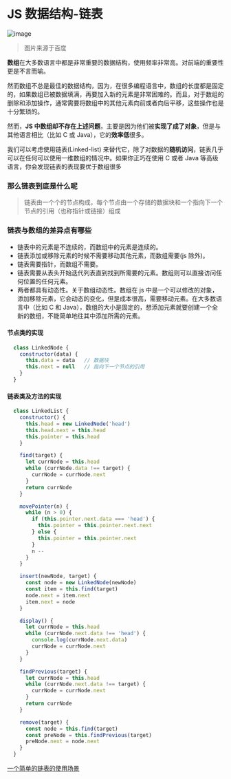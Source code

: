 # JS 数据结构-链表

![image](https://note.youdao.com/yws/public/resource/175cec9ee8712c4046f442e505902260/xmlnote/WEBRESOURCE800a31a7255d1087b28346874659bf95/1413)

> 图片来源于百度

**数组**在大多数语言中都是非常重要的数据结构，使用频率非常高。对前端的重要性更是不言而喻。

然而数组不总是最佳的数据结构，因为，在很多编程语言中，数组的长度都是固定的，如果数组已被数据填满，再要加入新的元素是非常困难的。而且，对于数组的删除和添加操作，通常需要将数组中的其他元素向前或者向后平移，这些操作也是十分繁琐的。

然而，**JS 中数组却不存在上述问题**，主要是因为他们被**实现了成了对象**，但是与其他语言相比（比如 C 或 Java），它的**效率低**很多。

我们可以考虑使用链表(Linked-list) 来替代它，除了对数据的**随机访问**，链表几乎可以在任何可以使用一维数组的情况中。如果你正巧在使用 C 或者 Java 等高级语言，你会发现链表的表现要优于数组很多

### 那么链表到底是什么呢
> 链表由一个个的节点构成，每个节点由一个存储的数据块和一个指向下一个节点的引用（也称指针或链接）组成



### 链表与数组的差异点有哪些

- 链表中的元素是不连续的，而数组中的元素是连续的。
- 链表添加或移除元素的时候不需要移动其他元素，而数组需要(js 除外)。
- 链表需要指针，而数组不需要。
- 链表需要从表头开始迭代列表直到找到所需要的元素。数组则可以直接访问任何位置的任何元素。
- 两者都具有动态性。关于数组动态性。数组在 js 中是一个可以修改的对象，添加移除元素，它会动态的变化，但是成本很高，需要移动元素。在大多数语言中（比如 C 和 Java），数组的大小是固定的，想添加元素就要创建一个全新的数组，不能简单地往其中添加所需的元素。



#### 节点类的实现
```js
  class LinkedNode {
    constructor(data) {
      this.data = data   // 数据块
      this.next = null   // 指向下一个节点的引用
    }
  }
```
#### 链表类及方法的实现
```js
  class LinkedList {
    constructor() {
      this.head = new LinkedNode('head')
      this.head.next = this.head
      this.pointer = this.head
    }

    find(target) {
      let currNode = this.head
      while (currNode.data !== target) {
        currNode = currNode.next
      }
      return currNode
    }

    movePointer(n) {
      while (n > 0) {
        if (this.pointer.next.data === 'head') {
          this.pointer = this.pointer.next.next
        } else {
          this.pointer = this.pointer.next
        }
        n --
      }
    }

    insert(newNode, target) {
      const node = new LinkedNode(newNode)
      const item = this.find(target)
      node.next = item.next
      item.next = node
    }

    display() {
      let currNode = this.head
      while (currNode.next.data !== 'head') {
        console.log(currNode.next.data)
        currNode = currNode.next
      }
    }

    findPrevious(target) {
      let currNode = this.head
      while (currNode.next.data !== target) {
        currNode = currNode.next
      }
      return currNode
    }

    remove(target) {
      const node = this.find(target)
      const preNode = this.findPrevious(target)
      preNode.next = node.next
    }
  }
```

[一个简单的链表的使用场景](./JosephusProblem.md)